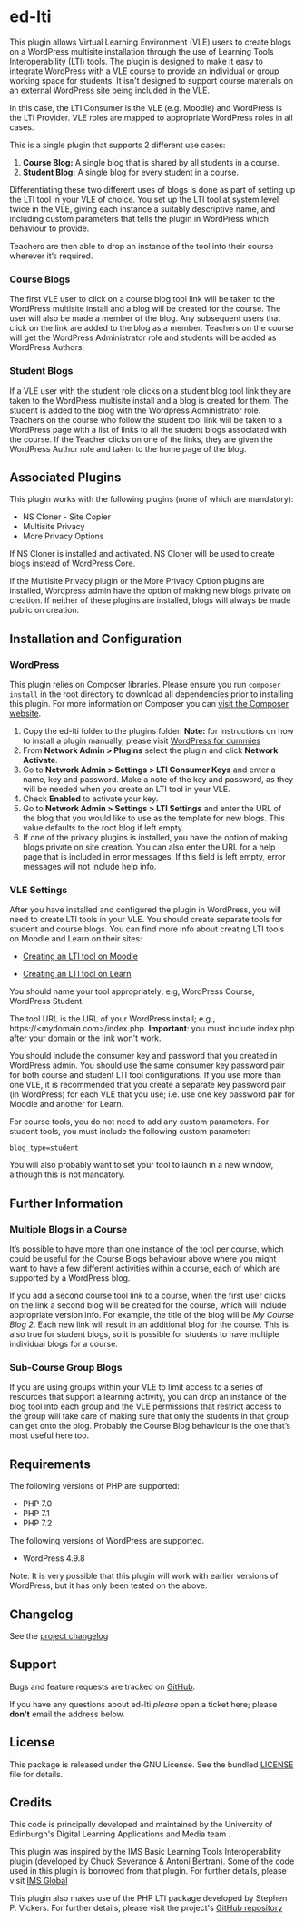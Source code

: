 # ed-lti

This plugin allows Virtual Learning Environment (VLE) users to create blogs on a WordPress multisite installation through the use of Learning Tools Interoperability (LTI) tools. The plugin is designed to make it easy to  integrate WordPress with a VLE course to provide an individual or group working space for students. It isn't designed to support course materials on an external WordPress site being included in the VLE.

In this case, the LTI Consumer is the VLE (e.g. Moodle) and WordPress is the LTI Provider. VLE roles are mapped to appropriate WordPress roles in all cases.

This is a single plugin that supports 2 different use cases:

1.	**Course Blog:** A single blog that is shared by all students in a course. 
2.	**Student Blog:** A single blog for every student in a course. 

Differentiating these two different uses of blogs is done as part of setting up the LTI tool in your VLE of choice. You set up the LTI tool at system level twice in the VLE, giving each instance a suitably descriptive name, and including custom parameters that tells the plugin in WordPress which behaviour to provide. 

Teachers are then able to drop an instance of the tool into their course wherever it’s required. 

### Course Blogs

The first VLE user to click on a course blog tool link will be taken to the WordPress multisite install and a blog will be created for the course. The user will also be made a member of the blog. Any subsequent users that click on the link are added to the blog as a member. Teachers on the course will get the WordPress Administrator role and students will be added as WordPress Authors.


### Student Blogs

If a VLE user with the student role clicks on a student blog tool link they are taken to the WordPress multisite install and a blog is created for them. The student is added to the blog with the Wordpress Administrator role.  Teachers on the course who follow the student tool link will be taken to a WordPress page with a list of links to all the student blogs associated with the course. If the Teacher clicks on one of the links, they are given the WordPress Author role and taken to the home page of the blog.


## Associated Plugins  
  
This plugin works with the following plugins (none of which are mandatory):

- NS Cloner - Site Copier
- Multisite Privacy
- More Privacy Options

If NS Cloner is installed and activated. NS Cloner will be used to create blogs instead of WordPress Core. 

If the Multisite Privacy plugin or the More Privacy Option plugins are installed, Wordpress admin have the option of making new blogs private on creation. If neither of these plugins are installed, blogs will always be made public on creation.  

## Installation and Configuration

### WordPress  

This plugin relies on Composer libraries. Please ensure you run `composer install` in the root directory to download all dependencies prior to installing this plugin. For more information on Composer you can [visit the Composer website](https://getcomposer.org).

1. Copy the ed-lti folder to the plugins folder.
**Note:** for instructions on how to install a plugin manually, please visit [WordPress for dummies](https://www.dummies.com/web-design-development/wordpress/templates-themes-plugins/how-to-install-wordpress-plugins-manually/)
2. From **Network Admin > Plugins** select the plugin and click **Network Activate**.
3. Go to **Network Admin > Settings > LTI Consumer Keys** and enter a name, key and password. Make a note of the key and password, as they will be needed when you create an LTI tool in your VLE.
4. Check **Enabled** to activate your key.
5. Go to **Network Admin > Settings > LTI Settings** and enter the URL of the blog that you would like to use as the template for new blogs.  This value defaults to the root blog if left empty. 
6. If one of the privacy plugins is installed, you have the option of making blogs private on site creation. You can also enter the URL for a help page that is included in error messages. If this field is left empty, error messages will not include help info.


### VLE Settings

After you have installed and configured the plugin in WordPress, you will need to create LTI tools in your VLE. You should create separate tools for student and course blogs. You can find more info about creating LTI tools on Moodle and Learn on their sites:

* [Creating an LTI tool on Moodle](https://docs.moodle.org/35/en/External_tool)

* [Creating an LTI tool on Learn](https://help.blackboard.com/Learn/Administrator/SaaS/Integrations/Learning_Tools_Interoperability#add-a-new-lti-tool-provider_OTP-3)
 
You should name your tool appropriately; e.g, WordPress Course, WordPress Student.

The tool URL is the URL of your WordPress install; e.g., https://<mydomain.com>/index.php. 
**Important**: you must include index.php after your domain or the link won't work.

You should include the consumer key and password that you created in WordPress admin. You should use the same consumer key password pair for both course and student LTI tool configurations. If you use more than one VLE, it is recommended that you create a separate key password pair (in WordPress) for each VLE that you use; i.e. use one key password pair for Moodle and another for Learn. 

For course tools, you do not need to add any custom parameters. 
For student tools, you must include the following custom parameter:

    blog_type=student

You will also probably want to set your tool to launch in a new window, although this is not mandatory.

## Further Information

### Multiple Blogs in a Course
It’s possible to have more than one instance of the tool per course, which could be useful for the Course Blogs behaviour above where you might want to have a few different activities within a course, each of which are supported by a WordPress blog.
 
If you add a second course tool link to a course, when the first user clicks on the link a second blog will be created for the course, which will include appropriate version info. For example, the title of the blog will be *My Course Blog 2*. Each new link will result in an additional blog for the course. This is also true for student blogs, so it is possible for students to have multiple individual blogs for a course.

### Sub-Course Group Blogs
If you are using groups within your VLE to limit access to a series of resources that support a learning activity, you can drop an instance of the blog tool into each group and the VLE permissions that restrict access to the group will take care of making sure that only the students in that group can get onto the blog. Probably the Course Blog behaviour is the one that’s most useful here too.

## Requirements

The following versions of PHP are supported:

- PHP 7.0
- PHP 7.1
- PHP 7.2

The following versions of WordPress are supported.

 - WordPress 4.9.8
 
Note: It is very possible that this plugin will work with earlier versions of WordPress, but it has only been tested on the above.

## Changelog

See the [project changelog](https://github.com/uoe-dlam/ed-lti/blob/master/CHANGELOG.md)

## Support

Bugs and feature requests are tracked on  [GitHub](https://github.com/uoe-dlam/ed-lti/issues).

If you have any questions about ed-lti  _please_  open a ticket here; please  **don't**  email the address below.

## License

This package is released under the GNU License. See the bundled  [LICENSE](https://github.com/uoe-dlam/ed-lti/blob/master/LICENSE)  file for details.

## Credits

This code is principally developed and maintained by the University of Edinburgh's Digital Learning Applications and Media team .

This plugin was inspired by the IMS Basic Learning Tools Interoperability plugin (developed by Chuck Severance & Antoni Bertran). Some of the code used in this plugin is borrowed from that plugin. For further details, please visit [IMS Global](https://www.imsglobal.org/compliance/lti-plugin-wordpress-v33x)

This plugin also makes use of the PHP LTI package developed by Stephen P. Vickers. For further details, please visit the project's [GitHub repository](https://github.com/celtic-project/LTI-PHP/)



















